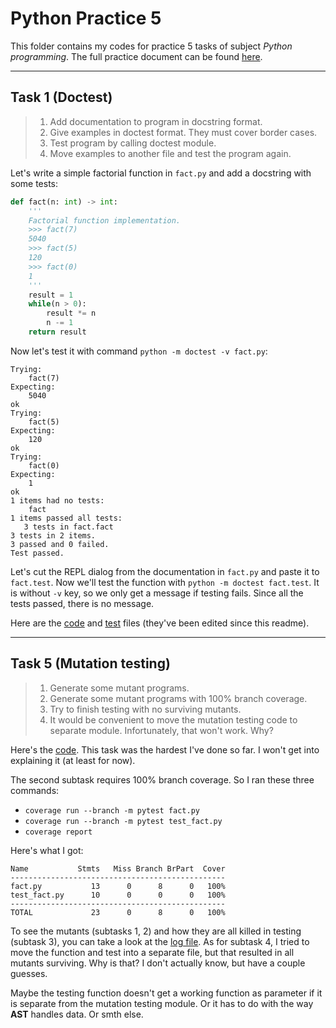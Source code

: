 # Python Practice 5
This folder contains my codes for practice 5 tasks of subject *Python programming*.
The full practice document can be found [here][kp-rep].

---
## Task 1 (Doctest)
> 1. Add documentation to program in docstring format.
> 2. Give examples in doctest format. They must cover border cases.
> 3. Test program by calling doctest module.
> 4. Move examples to another file and test the program again.

Let's write a simple factorial function in `fact.py` and add a docstring with some tests:
```python
def fact(n: int) -> int:
    '''
    Factorial function implementation.
    >>> fact(7)
    5040
    >>> fact(5)
    120
    >>> fact(0)
    1
    '''
    result = 1
    while(n > 0):
        result *= n
        n -= 1
    return result
```

Now let's test it with command `python -m doctest -v fact.py`:
```   
Trying:    
    fact(7)
Expecting: 
    5040   
ok
Trying:
    fact(5)
Expecting:
    120
ok
Trying:
    fact(0)
Expecting:
    1
ok
1 items had no tests:
    fact
1 items passed all tests:
   3 tests in fact.fact
3 tests in 2 items.
3 passed and 0 failed.
Test passed.
```

Let's cut the REPL dialog from the documentation in `fact.py` and paste it to `fact.test`.
Now we'll test the function with `python -m doctest fact.test`.
It is without `-v` key, so we only get a message if testing fails.
Since all the tests passed, there is no message.

Here are the [code][t1] and [test][t1-test] files
(they've been edited since this readme).

---
## Task 5 (Mutation testing)
> 1. Generate some mutant programs.
> 2. Generate some mutant programs with 100% branch coverage.
> 3. Try to finish testing with no surviving mutants.
> 4. It would be convenient to move the mutation testing code
> to separate module. Infortunately, that won't work. Why?

Here's the [code][t4]. This task was the hardest I've done so far.
I won't get into explaining it (at least for now).

The second subtask requires 100% branch coverage.
So I ran these three commands:
- `coverage run --branch -m pytest fact.py`
- `coverage run --branch -m pytest test_fact.py`
- `coverage report`

Here's what I got:
```
Name           Stmts   Miss Branch BrPart  Cover
------------------------------------------------
fact.py           13      0      8      0   100%
test_fact.py      10      0      0      0   100%
------------------------------------------------
TOTAL             23      0      8      0   100%
```

To see the mutants (subtasks 1, 2) and how they are all killed in
testing (subtask 3), you can take a look at the [log file][t4-log].
As for subtask 4, I tried to move the function and test
into a separate file, but that resulted in all mutants surviving.
Why is that? I don't actually know, but have a couple guesses.

Maybe the testing function doesn't get a working function as
parameter if it is separate from the mutation testing module.
Or it has to do with the way **AST** handles data. Or smth else.

[kp-rep]: https://github.com/true-grue/kispython

[t1]: fact.py
[t1-test]: fact.test
[t4]: mut.py
[t4-log]: example_test.log
